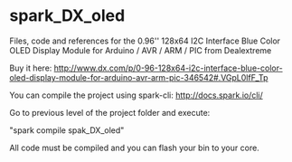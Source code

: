 spark_DX_oled
=============

Files, code and references for the 0.96'' 128x64 I2C Interface Blue Color OLED
Display Module for Arduino / AVR / ARM / PIC from Dealextreme

Buy it here:
http://www.dx.com/p/0-96-128x64-i2c-interface-blue-color-oled-display-module-for-arduino-avr-arm-pic-346542#.VGpL0lfF_Tp

You can compile the project using spark-cli:
http://docs.spark.io/cli/

Go to previous level of the project folder and execute:

"spark compile spak_DX_oled"

All code must be compiled and you can flash your bin to your core.
